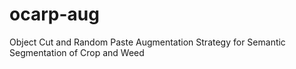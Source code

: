 # ocarp-aug
Object Cut and Random Paste Augmentation Strategy for Semantic Segmentation of Crop and Weed
